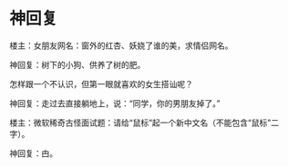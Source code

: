 # 神回复

楼主：女朋友网名：窗外的红杏、妖娆了谁的美，求情侣网名。 

神回复：树下的小狗、供养了树的肥。 

怎样跟一个不认识，但第一眼就喜欢的女生搭讪呢？ 

神回复：走过去直接躺地上，说：“同学，你的男朋友掉了。” 

楼主：微软稀奇古怪面试题：请给“鼠标”起一个新中文名（不能包含“鼠标”二字）。 

神回复：甴。